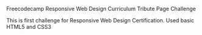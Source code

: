 Freecodecamp Responsive Web Design Curriculum Tribute Page Challenge

This is first challenge for Responsive Web Design Certification. Used basic HTML5 and CSS3
